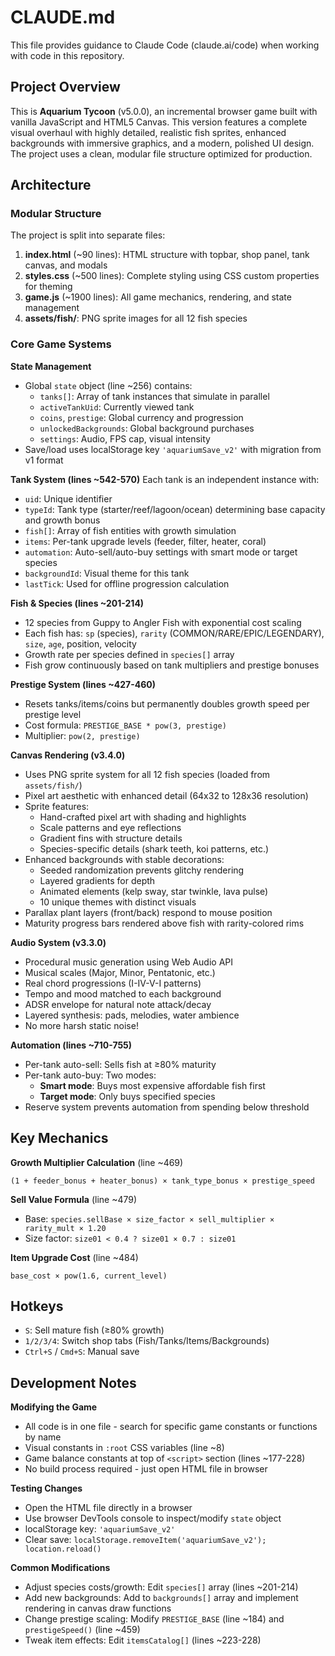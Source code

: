 # CLAUDE.md

This file provides guidance to Claude Code (claude.ai/code) when working with code in this repository.

## Project Overview

This is **Aquarium Tycoon** (v5.0.0), an incremental browser game built with vanilla JavaScript and HTML5 Canvas. This version features a complete visual overhaul with highly detailed, realistic fish sprites, enhanced backgrounds with immersive graphics, and a modern, polished UI design. The project uses a clean, modular file structure optimized for production.

## Architecture

### Modular Structure
The project is split into separate files:
1. **index.html** (~90 lines): HTML structure with topbar, shop panel, tank canvas, and modals
2. **styles.css** (~500 lines): Complete styling using CSS custom properties for theming
3. **game.js** (~1900 lines): All game mechanics, rendering, and state management
4. **assets/fish/**: PNG sprite images for all 12 fish species

### Core Game Systems

**State Management**
- Global `state` object (line ~256) contains:
  - `tanks[]`: Array of tank instances that simulate in parallel
  - `activeTankUid`: Currently viewed tank
  - `coins`, `prestige`: Global currency and progression
  - `unlockedBackgrounds`: Global background purchases
  - `settings`: Audio, FPS cap, visual intensity
- Save/load uses localStorage key `'aquariumSave_v2'` with migration from v1 format

**Tank System (lines ~542-570)**
Each tank is an independent instance with:
- `uid`: Unique identifier
- `typeId`: Tank type (starter/reef/lagoon/ocean) determining base capacity and growth bonus
- `fish[]`: Array of fish entities with growth simulation
- `items`: Per-tank upgrade levels (feeder, filter, heater, coral)
- `automation`: Auto-sell/auto-buy settings with smart mode or target species
- `backgroundId`: Visual theme for this tank
- `lastTick`: Used for offline progression calculation

**Fish & Species (lines ~201-214)**
- 12 species from Guppy to Angler Fish with exponential cost scaling
- Each fish has: `sp` (species), `rarity` (COMMON/RARE/EPIC/LEGENDARY), `size`, `age`, position, velocity
- Growth rate per species defined in `species[]` array
- Fish grow continuously based on tank multipliers and prestige bonuses

**Prestige System (lines ~427-460)**
- Resets tanks/items/coins but permanently doubles growth speed per prestige level
- Cost formula: `PRESTIGE_BASE * pow(3, prestige)`
- Multiplier: `pow(2, prestige)`

**Canvas Rendering (v3.4.0)**
- Uses PNG sprite system for all 12 fish species (loaded from `assets/fish/`)
- Pixel art aesthetic with enhanced detail (64x32 to 128x36 resolution)
- Sprite features:
  - Hand-crafted pixel art with shading and highlights
  - Scale patterns and eye reflections
  - Gradient fins with structure details
  - Species-specific details (shark teeth, koi patterns, etc.)
- Enhanced backgrounds with stable decorations:
  - Seeded randomization prevents glitchy rendering
  - Layered gradients for depth
  - Animated elements (kelp sway, star twinkle, lava pulse)
  - 10 unique themes with distinct visuals
- Parallax plant layers (front/back) respond to mouse position
- Maturity progress bars rendered above fish with rarity-colored rims

**Audio System (v3.3.0)**
- Procedural music generation using Web Audio API
- Musical scales (Major, Minor, Pentatonic, etc.)
- Real chord progressions (I-IV-V-I patterns)
- Tempo and mood matched to each background
- ADSR envelope for natural note attack/decay
- Layered synthesis: pads, melodies, water ambience
- No more harsh static noise!

**Automation (lines ~710-755)**
- Per-tank auto-sell: Sells fish at ≥80% maturity
- Per-tank auto-buy: Two modes:
  - **Smart mode**: Buys most expensive affordable fish first
  - **Target mode**: Only buys specified species
- Reserve system prevents automation from spending below threshold

## Key Mechanics

**Growth Multiplier Calculation** (line ~469)
```
(1 + feeder_bonus + heater_bonus) × tank_type_bonus × prestige_speed
```

**Sell Value Formula** (line ~479)
- Base: `species.sellBase × size_factor × sell_multiplier × rarity_mult × 1.20`
- Size factor: `size01 < 0.4 ? size01 × 0.7 : size01`

**Item Upgrade Cost** (line ~484)
```
base_cost × pow(1.6, current_level)
```

## Hotkeys
- `S`: Sell mature fish (≥80% growth)
- `1/2/3/4`: Switch shop tabs (Fish/Tanks/Items/Backgrounds)
- `Ctrl+S` / `Cmd+S`: Manual save

## Development Notes

**Modifying the Game**
- All code is in one file - search for specific game constants or functions by name
- Visual constants in `:root` CSS variables (line ~8)
- Game balance constants at top of `<script>` section (lines ~177-228)
- No build process required - just open HTML file in browser

**Testing Changes**
- Open the HTML file directly in a browser
- Use browser DevTools console to inspect/modify `state` object
- localStorage key: `'aquariumSave_v2'`
- Clear save: `localStorage.removeItem('aquariumSave_v2'); location.reload()`

**Common Modifications**
- Adjust species costs/growth: Edit `species[]` array (lines ~201-214)
- Add new backgrounds: Add to `backgrounds[]` array and implement rendering in canvas draw functions
- Change prestige scaling: Modify `PRESTIGE_BASE` (line ~184) and `prestigeSpeed()` (line ~459)
- Tweak item effects: Edit `itemsCatalog[]` (lines ~223-228)
